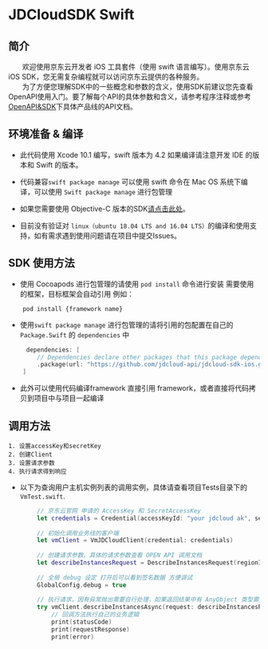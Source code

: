 # JDCloudSDK  Swift

## 简介

&emsp;&emsp;欢迎使用京东云开发者  iOS 工具套件（使用 swift 语言编写）。使用京东云 iOS SDK，您无需复杂编程就可以访问京东云提供的各种服务。    
&emsp;&emsp;为了方便您理解SDK中的一些概念和参数的含义，使用SDK前建议您先查看OpenAPI使用入门。要了解每个API的具体参数和含义，请参考程序注释或参考[OpenAPI&SDK](https://www.jdcloud.com/help/faq?act=3)下具体产品线的API文档。

## 环境准备 & 编译

* 此代码使用 Xcode 10.1 编写，swift 版本为 4.2 如果编译请注意开发 IDE 的版本和 Swift 的版本。

* 代码兼容`swift package manage` 可以使用 swift 命令在 Mac OS 系统下编译，可以使用 `Swift package manage` 进行包管理

* 如果您需要使用 Objective-C 版本的SDK[请点击此处](../../../Objective-C/Objective-C.md)。

* 目前没有验证对 `linux（ubuntu 18.04 LTS and 16.04 LTS）`的编译和使用支持，如有需求遇到使用问题请在项目中提交Issues。

## SDK 使用方法

* 使用 Cocoapods 进行包管理的请使用 `pod install` 命令进行安装 需要使用的框架，目标框架会自动引用
    例如：

```shell
    pod install {framework name}
```

* 使用`swift package manage` 进行包管理的请将引用的包配置在自己的`Package.Swift` 的 `dependencies` 中

```swift
     dependencies: [
        // Dependencies declare other packages that this package depends on.
        .package(url: "https://github.com/jdcloud-api/jdcloud-sdk-ios.git", from: "0.0.1"),
    ]
```

* 此外可以使用代码编译framework 直接引用 framework，或者直接将代码拷贝到项目中与项目一起编译

## 调用方法

    1. 设置accessKey和secretKey
    2. 创建Client
    3. 设置请求参数
    4. 执行请求得到响应

* 以下为查询用户主机实例列表的调用实例，具体请查看项目Tests目录下的 `VmTest.swift`.

```swift
        // 京东云官网 申请的 AccessKey 和 SecretAccessKey
        let credentials = Credential(accessKeyId: "your jdcloud ak", secretAccessKey: "your jdcloud sk");
        
        // 初始化调用业务线的客户端
        let vmClient = VmJDCloudClient(credential: credentials)
       
        // 创建请求参数，具体的请求参数查看 OPEN API 调用文档
        let describeInstancesRequest = DescribeInstancesRequest(regionId: "cn-north-1");
       
        // 全局 debug 设定 打开后可以看到签名数据 方便调试
        GlobalConfig.debug = true
        
        // 执行请求，因有异常抛出需要自行处理，如果返回结果中有 AnyObject 类型需要 自行使用 SwiftJson 等框架处理resultString ，而requestResponse 中不会包含AnyObject 类型的结果
        try vmClient.describeInstancesAsync(request: describeInstancesRequest) { (statusCode, requestResponse, error,resultString) in
            // 回调方法执行自己的业务逻辑
            print(statusCode)
            print(requestResponse)
            print(error)
```
